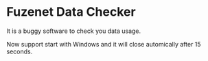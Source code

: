 # Fuzenet Data Checker
It is a buggy software to check you data usage.

Now support start with Windows and it will close automically after 15 seconds.
